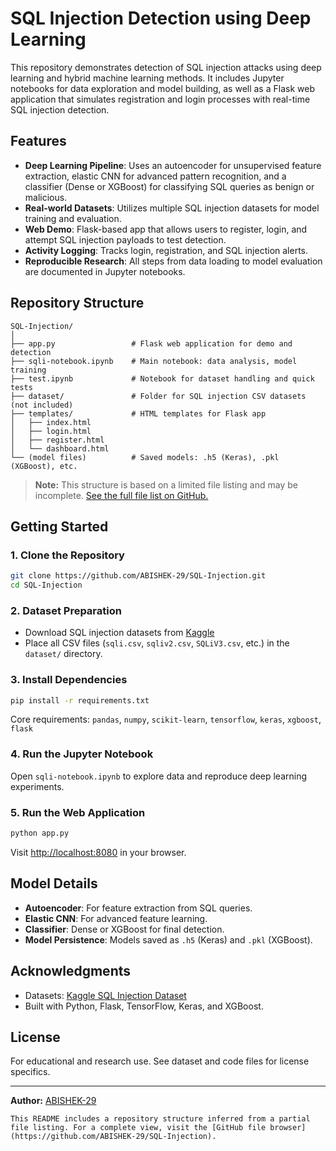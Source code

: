 # SQL Injection Detection using Deep Learning

This repository demonstrates detection of SQL injection attacks using deep learning and hybrid machine learning methods. It includes Jupyter notebooks for data exploration and model building, as well as a Flask web application that simulates registration and login processes with real-time SQL injection detection.

## Features

- **Deep Learning Pipeline**: Uses an autoencoder for unsupervised feature extraction, elastic CNN for advanced pattern recognition, and a classifier (Dense or XGBoost) for classifying SQL queries as benign or malicious.
- **Real-world Datasets**: Utilizes multiple SQL injection datasets for model training and evaluation.
- **Web Demo**: Flask-based app that allows users to register, login, and attempt SQL injection payloads to test detection.
- **Activity Logging**: Tracks login, registration, and SQL injection alerts.
- **Reproducible Research**: All steps from data loading to model evaluation are documented in Jupyter notebooks.

## Repository Structure

```
SQL-Injection/
│
├── app.py                 # Flask web application for demo and detection
├── sqli-notebook.ipynb    # Main notebook: data analysis, model training
├── test.ipynb             # Notebook for dataset handling and quick tests
├── dataset/               # Folder for SQL injection CSV datasets (not included)
├── templates/             # HTML templates for Flask app
│   ├── index.html
│   ├── login.html
│   ├── register.html
│   └── dashboard.html
└── (model files)          # Saved models: .h5 (Keras), .pkl (XGBoost), etc.
```
> **Note:** This structure is based on a limited file listing and may be incomplete. [See the full file list on GitHub.](https://github.com/ABISHEK-29/SQL-Injection)

## Getting Started

### 1. Clone the Repository

```bash
git clone https://github.com/ABISHEK-29/SQL-Injection.git
cd SQL-Injection
```

### 2. Dataset Preparation

- Download SQL injection datasets from [Kaggle](https://www.kaggle.com/datasets/syedsaqlainhussain/sql-injection-dataset)
- Place all CSV files (`sqli.csv`, `sqliv2.csv`, `SQLiV3.csv`, etc.) in the `dataset/` directory.

### 3. Install Dependencies

```bash
pip install -r requirements.txt
```
Core requirements: `pandas`, `numpy`, `scikit-learn`, `tensorflow`, `keras`, `xgboost`, `flask`

### 4. Run the Jupyter Notebook

Open `sqli-notebook.ipynb` to explore data and reproduce deep learning experiments.

### 5. Run the Web Application

```bash
python app.py
```
Visit [http://localhost:8080](http://localhost:8080) in your browser.

## Model Details

- **Autoencoder**: For feature extraction from SQL queries.
- **Elastic CNN**: For advanced feature learning.
- **Classifier**: Dense or XGBoost for final detection.
- **Model Persistence**: Models saved as `.h5` (Keras) and `.pkl` (XGBoost).

## Acknowledgments

- Datasets: [Kaggle SQL Injection Dataset](https://www.kaggle.com/datasets/syedsaqlainhussain/sql-injection-dataset)
- Built with Python, Flask, TensorFlow, Keras, and XGBoost.

## License

For educational and research use. See dataset and code files for license specifics.

---

**Author:** [ABISHEK-29](https://github.com/ABISHEK-29)

```
This README includes a repository structure inferred from a partial file listing. For a complete view, visit the [GitHub file browser](https://github.com/ABISHEK-29/SQL-Injection).